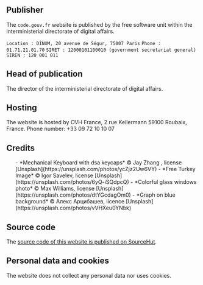 ## Publisher

The `code.gouv.fr` website is published by the free software unit
within the interministerial directorate of digital affairs.

`Location : DINUM, 20 avenue de Ségur, 75007 Paris`
`Phone : 01.71.21.01.70`
`SIRET : 12000101100010 (government secretariat general)`
`SIREN : 120 001 011`

## Head of publication

The director of the interministerial directorate of digital affairs.

## Hosting

The website is hosted by OVH France, 2 rue Kellermann 59100 Roubaix, France.  Phone number: +33 09 72 10 10 07

## Credits

<ul>
- *Mechanical Keyboard with dsa keycaps* © Jay Zhang , license [Unsplash](https://unsplash.com/photos/ycZjz2Uw6VY)
- *Free Turkey Image* © Igor Savelev, license [Unsplash](https://unsplash.com/photos/6yQ-iSQdpcQ)
- *Colorful glass windows photo* © Max Williams, license [Unsplash](https://unsplash.com/photos/dtYGcdagOm0)
- *Graph on blue background* © Алекс Арцибашев, licence [Unsplash](https://unsplash.com/photos/vVHXeu0YNbk) </ul>

## Source code

The [source code of this website is published on SourceHut](https://github.com/codegouvfr/codegouvfr-sources).

## Personal data and cookies

The website does not collect any personal data nor uses cookies.
